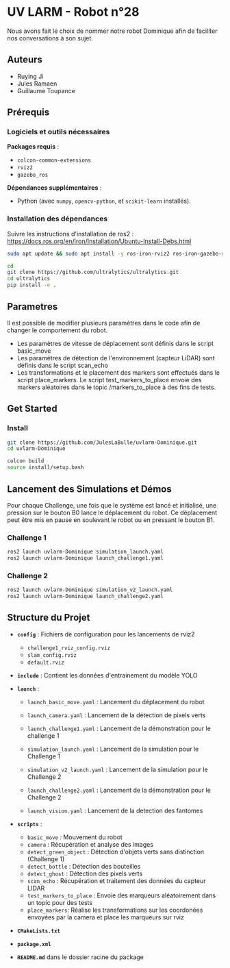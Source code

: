 # UV LARM - Robot n°28

Nous avons fait le choix de nommer notre robot Dominique afin de faciliter nos conversations à son sujet.

## Auteurs
- Ruying Ji
- Jules Ramaen
- Guillaume Toupance

## Prérequis

### Logiciels et outils nécessaires

**Packages requis** :
   - `colcon-common-extensions`
   - `rviz2`
   - `gazebo_ros`

**Dépendances supplémentaires** :
   - Python (avec `numpy`, `opencv-python`, et `scikit-learn` installés).


### Installation des dépendances

Suivre les instructions d'installation de ros2 : 
https://docs.ros.org/en/iron/Installation/Ubuntu-Install-Debs.html

```bash
sudo apt update && sudo apt install -y ros-iron-rviz2 ros-iron-gazebo-ros-pkgs python3-numpy python3-opencv python3-sklearn

cd
git clone https://github.com/ultralytics/ultralytics.git
cd ultralytics
pip install -e .
```

## Parametres

Il est possible de modifier plusieurs paramètres dans le code afin de changer le comportement du robot.
- Les paramètres de vitesse de déplacement sont définis dans le script 
basic_move
- Les paramètres de détection de l'environnement (capteur LiDAR) sont définis dans le script scan_echo
- Les transformations et le placement des markers sont effectués dans le script place_markers. Le script test_markers_to_place envoie des markers aléatoires dans le topic /markers_to_place à des fins de tests.


## Get Started

### Install

   ```bash
   git clone https://github.com/JulesLaBulle/uvlarm-Dominique.git
   cd uvlarm-Dominique
   ```

   ```bash
   colcon build
   source install/setup.bash
   ```

## Lancement des Simulations et Démos

Pour chaque Challenge, une fois que le système est lancé et initialisé, une pression sur le bouton B0 lance le déplacement du robot. Ce déplacement peut être mis en pause en soulevant le robot ou en pressant le bouton B1.

### Challenge 1

```bash
ros2 launch uvlarm-Dominique simulation_launch.yaml
ros2 launch uvlarm-Dominique launch_challenge1.yaml
```

### Challenge 2

```bash
ros2 launch uvlarm-Dominique simulation_v2_launch.yaml
ros2 launch uvlarm-Dominique launch_challenge2.yaml
```

## Structure du Projet

- **`config`** : Fichiers de configuration pour les lancements de rviz2
  - `challenge1_rviz_config.rviz` 
  - `slam_config.rviz`
  - `default.rviz` 

- **`include`** : Contient les données d'entrainement du modèle YOLO

- **`launch`** : 
  - `launch_basic_move.yaml` : Lancement du déplacement du robot
  - `launch_camera.yaml` : Lancement de la détection de pixels verts
  - `launch_challenge1.yaml` : Lancement de la démonstration pour le challenge 1
  - `simulation_launch.yaml` : Lancement de la simulation pour le Challenge 1
  
  - `simulation_v2_launch.yaml` : Lancement de la simulation pour le Challenge 2
  - `launch_challenge2.yaml` : Lancement de la démonstration pour le Challenge 2
  - `launch_vision.yaml` : Lancement de la detection des fantomes
 
- **`scripts`** : 
  - `basic_move` : Mouvement du robot
  - `camera` : Récupération et analyse des images
  - `detect_green_object` : Détection d'objets verts sans distinction (Challenge 1)
  - `detect_bottle` : Détection des bouteilles 
  - `detect_ghost` : Détection des pixels verts
  - `scan_echo` : Récupération et traitement des données du capteur LIDAR
  - `test_markers_to_place` : Envoie des marqueurs aléatoirement dans un topic pour des tests
  - `place_markers`: Réalise les transformations sur les coordonées envoyées par la camera et place les marqueurs sur rviz 


- **`CMakeLists.txt`** 
- **`package.xml`** 
- **`README.md`** dans le dossier racine du package